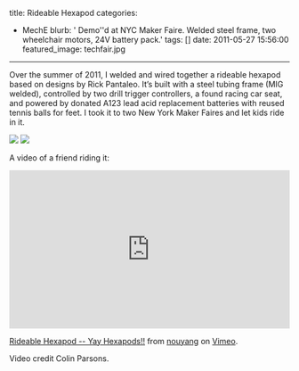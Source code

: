 title: Rideable Hexapod
categories:
  - MechE 
blurb: ' Demo''d at NYC Maker Faire. Welded steel frame, two wheelchair motors, 24V battery pack.'
tags: []
date: 2011-05-27 15:56:00
featured_image: techfair.jpg
---

Over the summer of 2011, I welded and wired together a rideable hexapod based on designs by Rick Pantaleo. It’s built with a steel tubing frame (MIG welded), controlled by two drill trigger controllers, a found racing car seat, and powered by donated A123 lead acid replacement batteries with reused tennis balls for feet. I took it to two New York Maker Faires and let kids ride in it.


![](maker_faire.jpg)
![](techfair.jpg)


A video of a friend riding it:
<div style="padding:56.25% 0 0 0;position:relative;"><iframe src="https://player.vimeo.com/video/264710607?color=f0b000&byline=0&portrait=0" style="position:absolute;top:0;left:0;width:100%;height:100%;" frameborder="0" webkitallowfullscreen mozallowfullscreen allowfullscreen></iframe></div><script src="https://player.vimeo.com/api/player.js"></script>
<p><a href="https://vimeo.com/264710607">Rideable Hexapod -- Yay Hexapods!!</a> from <a href="https://vimeo.com/user83975514">nouyang</a> on <a href="https://vimeo.com">Vimeo</a>.</p>
Video credit Colin Parsons.

